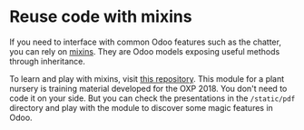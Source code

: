# Reuse code with mixins

If you need to interface with common Odoo features such as the chatter, you can rely on
[mixins](../reference/backend/mixins.md).
They are Odoo models exposing useful methods through inheritance.

To learn and play with mixins, visit [this repository](https://github.com/tivisse/odoodays-2018/).
This module for a plant nursery is training material developed for the OXP 2018. You don't need to
code it on your side. But you can check the presentations in the `/static/pdf` directory and
play with the module to discover some magic features in Odoo.

